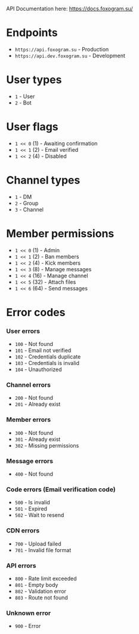API Documentation here: https://docs.foxogram.su/

# Endpoints
- `https://api.foxogram.su` - Production
- `https://api.dev.foxogram.su` - Development

# User types
- `1` - User
- `2` - Bot

# User flags
- `1 << 0` (1) - Awaiting confirmation
- `1 << 1` (2) - Email verified
- `1 << 2` (4) - Disabled

# Channel types
- `1` - DM
- `2` - Group
- `3` - Channel

# Member permissions
- `1 << 0` (1) - Admin
- `1 << 1` (2) - Ban members
- `1 << 2` (4) - Kick members
- `1 << 3` (8) - Manage messages
- `1 << 4` (16) - Manage channel
- `1 << 5` (32) - Attach files
- `1 << 6` (64) - Send messages

# Error codes
### User errors
- `100` - Not found
- `101` - Email not verified
- `102` - Credentials duplicate
- `103` - Credentials is invalid
- `104` - Unauthorized

### Channel errors
- `200` - Not found
- `201` - Already exist

### Member errors
- `300` - Not found
- `301` - Already exist
- `302` - Missing permissions

### Message errors
- `400` - Not found

### Code errors (Email verification code)
- `500` - Is invalid
- `501` - Expired
- `502` - Wait to resend

### CDN errors
- `700` - Upload failed
- `701` - Invalid file format

### API errors
- `800` - Rate limit exceeded
- `801` - Empty body
- `802` - Validation error
- `803` - Route not found

### Unknown error
- `900` - Error
